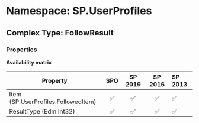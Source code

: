 # Namespace: SP.UserProfiles

## Complex Type: FollowResult

### Properties

**Availability matrix**

Property | SPO | SP 2019 | SP 2016 | SP 2013
----------|:---:|:-------:|:-------:|:-------
Item (SP.UserProfiles.FollowedItem) | ✅ | ✅ | ✅ | ✅
ResultType (Edm.Int32) | ✅ | ✅ | ✅ | ✅